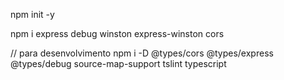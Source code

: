 npm init -y

npm i express debug winston express-winston cors

// para desenvolvimento
npm i -D @types/cors @types/express @types/debug source-map-support tslint typescript

